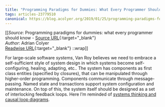 ```yaml
---
title: "Programming Paradigms for Dummies: What Every Programmer Should Know (465106991)"
tags: articles-23779510
canonical: https://blog.acolyer.org/2019/01/25/programming-paradigms-for-dummies-what-every-programmer-should-know/
---
```


[[_Source_: Programming paradigms for dummies: what every programmer should know - [Source URL](https://blog.acolyer.org/2019/01/25/programming-paradigms-for-dummies-what-every-programmer-should-know/){:target="_blank"}<br>
_Author_: Adrian Colyer<br>
[Readwise URL](https://readwise.io/open/465106991){:target="_blank"}
::wrap]]

For large-scale software *systems*, Van Roy believes we need to embrace a self-sufficient style of system design in which systems become self-configuring, healing, adapting, etc.. The system has components as first class entities (specified by closures), that can be manipulated through higher-order programming. Components communicate through message-passing. Named state and transactions support system configuration and maintenance. On top of this, the system itself should be designed as a set of interlocking feedback loops. Here I’m reminded of [systems thinking and causal loop diagrams](https://thesystemsthinker.com/guidelines-for-drawing-causal-loop-diagrams-2/).
